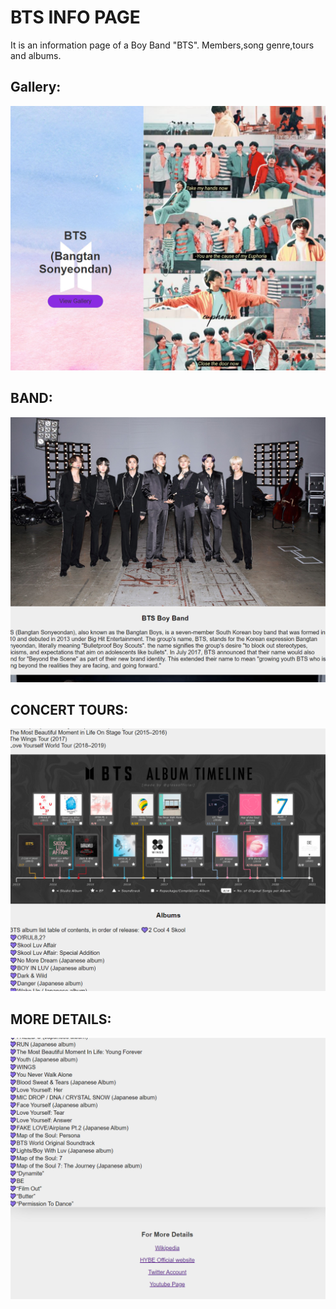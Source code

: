 # BTS INFO PAGE

It is an information page of a Boy Band "BTS".
Members,song genre,tours and albums.


## Gallery:

![Image of gallery](https://github.com/zehrakhan11/NS/blob/main/Capture.PNG)



## BAND:

![Image of gallery](https://github.com/zehrakhan11/NS/blob/main/Capture1.PNG)



## CONCERT TOURS:

![Image of gallery](https://github.com/zehrakhan11/NS/blob/main/Capture2.PNG)



## MORE DETAILS:

![Image of gallery](https://github.com/zehrakhan11/NS/blob/main/3.PNG)

